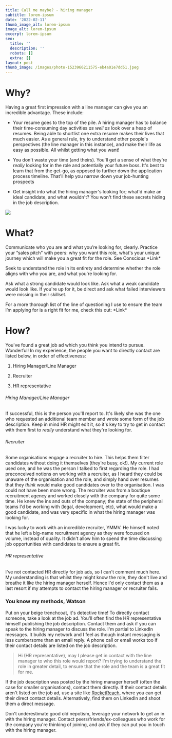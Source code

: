 ```yaml
---
title: Call me maybe? - hiring manager
subtitle: lorem-ipsum
date: '2022-02-11'
thumb_image_alt: lorem-ipsum
image_alt: lorem-ipsum
excerpt: lorem-ipsum
seo:
  title: ''
  description: ''
  robots: []
  extra: []
layout: post
thumb_image: /images/photo-1523966211575-eb4a01e7dd51.jpeg
---
```

# Why?

Having a great first impression with a line manager can give you an incredible advantage. These include:

*   Your resume goes to the top of the pile.  A hiring manager has to balance their time-consuming day activities *as* *well as* look over a heap of resumes. Being able to shortlist one extra resume makes their lives that much easier. As a general rule, try to understand other people's perspectives (the line manager in this instance), and make their life as easy as possible. All whilst getting what you want!

*   You don't waste your time (and theirs). You'll get a sense of what they're *really* looking for in the role and potentially your future boss. It's best to learn that from the get-go, as opposed to further down the application process timeline. That'll help you narrow down your job-hunting prospects

*   Get insight into what the hiring manager's looking for; what'd make an ideal candidate, and what wouldn't? You won't find these secrets hiding in the job description.

![](https://images.unsplash.com/photo-1565688534245-05d6b5be184a?ixlib=rb-1.2.1\&ixid=MnwxMjA3fDB8MHxwaG90by1wYWdlfHx8fGVufDB8fHx8\&auto=format\&fit=crop\&w=1000\&q=80)

# What?

Communicate who you are and what you’re looking for, clearly. Practice your “sales pitch" with peers: why you want this role, what's your unique journey which will make you a great fit for the role. See Conscious \*Link\*

Seek to understand the role in its entirety and determine whether the role aligns with who you are, and what you're looking for.

Ask what a strong candidate would look like. Ask what a weak candidate would look like. If you're up for it, be direct and ask what failed interviewers were missing in their skillset.

For a more thorough list of the line of questioning I use to ensure the team I’m applying for is a right fit for me, check this out: \*Link\*

# How?

You've found a great job ad which you think you intend to pursue. Wonderful! In my experience, the people you want to directly contact are listed below, in order of effectiveness:

1.  Hiring Manager/Line Manager

2.  Recruiter

3.  HR representative

###### Hiring Manager/Line Manager

If successful, this is the person you'll report to. It's likely she was the one who requested an additional team member and wrote some form of the job description. Keep in mind HR might edit it, so it's key to try to get in contact with them first to *really* understand what they're looking for.

###### Recruiter

Some organisations engage a recruiter to hire. This helps them filter candidates without doing it themselves (they're busy, ok!). My current role used one, and he was the person I talked to first regarding the role. I had preconceived notions on working with a recruiter, as I heard they could be unaware of the organisation and the role, and simply hand over resumes that they *think* would make good candidates over to the organisation. I was could not have been more wrong. The recruiter was from a boutique recruitment agency and worked closely with the company for quite some time. He knew the ins and outs of the company; the state of the peripheral teams I'd be working with (legal, development, etc), what would make a good candidate, and was very specific in what the hiring manager was looking for.

I was lucky to work with an incredible recruiter, YMMV. He himself noted that he left a big-name recruitment agency as they were focused on volume, instead of quality. It didn't allow him to spend the time discussing job opportunities with candidates to ensure a great fit.

###### HR representative

I've not contacted HR directly for job ads, so I can't comment much here. My understanding is that whilst they might know the role, they don't live and breathe it like the hiring manager herself. Hence I'd only contact them as a last resort if my attempts to contact the hiring manager or recruiter fails.

### You know my methods, Watson

Put on your beige trenchcoat, it's detective time! To directly contact someone, take a look at the job ad. You'll often find the HR representative himself publishing the job description. Contact them and ask if you can speak to the hiring manager to discuss the role. I'm partial to LinkedIn messages. It builds my network and I feel as though instant messaging is less cumbersome than an email reply. A phone call or email works too if their contact details are listed on the job description.

> Hi (HR representative), may I please get in contact with the line manager to who this role would report? I'm trying to understand the role in greater detail, to ensure that the role and the team is a great fit for me.

If the job description was posted by the hiring manager herself (often the case for smaller organisations), contact them directly. If their contact details aren't listed on the job ad, use a site like [RocketReach](https://rocketreach.co/), where you can get their direct contact details. Alternatively, find them on LinkedIn and shoot them a direct message.

Don't underestimate good old nepotism, leverage your network to get an in with the hiring manager. Contact peers/friends/ex-colleagues who work for the company you're thinking of joining, and ask if they can put you in touch with the hiring manager.[](https://rocketreach.co/)
